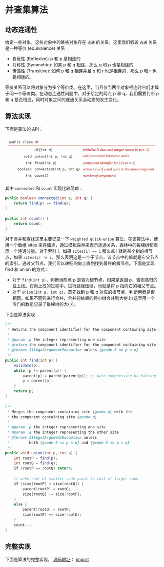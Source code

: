 # 并查集算法
<!-- toc -->

## 动态连通性
给定一些对象，这些对象中的某些对象存在 `连通` 的关系，这里我们假设 `连通` 关系是一种等价 (equivalence) 关系：
* 自反性 (Reflexive): p 和 p 是相连的
* 对称性 (Symmetric): 如果 p 和 q 相连，那么 q 和 p 也是相连的
* 传递性 (Transitive): 如何 p 和 q 相连并且 q 和 r 也是相连的，那么 p 和 r 也是相连的。

等价关系可以将对象分为多个等价类。在这里，当且仅当两个对象相连时它们才属于同一个等价类。在动态连通性问题中，对于给定的两点 p 和 q，我们需要判断 p 和 q 是否相连，同时对象之间的连通关系会动态的发生变化。

## 算法实现
下面是算法的 API：

![](/images/union-find/api.png)

其中 `connected` 和 `count` 实现比较简单：

```java
public boolean connected(int p, int q) {
    return find(p) == find(q);
}

public int count() {
    return count;
}
```

对于合并和查找这里主要记录一下 `weighted quick-union` 算法。在该算法中，使用一个数组 sites 来存储点，通过模拟森林来表示连通关系，森林中的每棵树都表示一个连通分量。对于索引 i，如果 `sites[i] == i` 那么点 i 就是某个树的根节点，如果 `sites[i] != i`，那么表明这是一个子节点，该节点中的值就是它父节点的索引，通过父节点，我们可以递归的向上直到找到最终的根节点。下面是实现 find 和 union 的方式：
* 对于 `find(int p)`，判断当前点 p 是否为根节点，如果是返回 p，否则递归的往上找。在向上找的过程中，进行路径压缩，也就是将 p 指向它的祖父节点。
* 对于 `union(int p, int q)`，首先找到 p 和 q 对应的根节点，判断两者是否相同。如果不同则进行合并，合并的依赖的将小树合并到大树上(这里用一个专门的数组记录了每棵树的大小)。

下面是算法实现
```java
/**
 * Returns the component identifier for the component containing site {@code p}.
 *
 * @param  p the integer representing one site
 * @return the component identifier for the component containing site {@code p}
 * @throws IllegalArgumentException unless {@code 0 <= p < n}
 */
public int find(int p) {
    validate(p);
    while (p != parent[p]) {
        parent[p] = parent[parent[p]]; // path compression by halving
        p = parent[p];
    }
    return p;
}

/**
 * Merges the component containing site {@code p} with the
 * the component containing site {@code q}.
 *
 * @param  p the integer representing one site
 * @param  q the integer representing the other site
 * @throws IllegalArgumentException unless
 *         both {@code 0 <= p < n} and {@code 0 <= q < n}
 */
public void union(int p, int q) {
    int rootP = find(p);
    int rootQ = find(q);
    if (rootP == rootQ) return;

    // make root of smaller rank point to root of larger rank
    if (size[rootP] < size[rootQ]) {
        parent[rootP] = rootQ;
        size[rootQ] += size[rootP];
    }
    else {
        parent[rootQ] = rootP;
        size[rootP] += size[rootQ];
    }
    count--;
}
```

## 完整实现
下面是算法的完整实现， [源码地址](https://algs4.cs.princeton.edu/code/edu/princeton/cs/algs4/UF.java.html)：
[import](code/UF.java)
